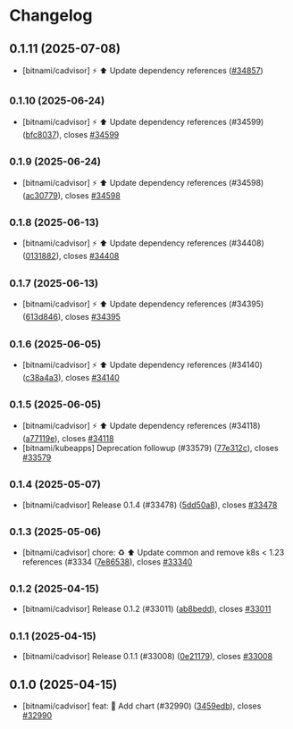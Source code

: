 # Changelog

## 0.1.11 (2025-07-08)

* [bitnami/cadvisor] :zap: :arrow_up: Update dependency references ([#34857](https://github.com/bitnami/charts/pull/34857))

## <small>0.1.10 (2025-06-24)</small>

* [bitnami/cadvisor] :zap: :arrow_up: Update dependency references (#34599) ([bfc8037](https://github.com/bitnami/charts/commit/bfc8037149c521d6b454848d592798994bc66d96)), closes [#34599](https://github.com/bitnami/charts/issues/34599)

## <small>0.1.9 (2025-06-24)</small>

* [bitnami/cadvisor] :zap: :arrow_up: Update dependency references (#34598) ([ac30779](https://github.com/bitnami/charts/commit/ac30779446f10e9f498b45ed240a9af448d7382e)), closes [#34598](https://github.com/bitnami/charts/issues/34598)

## <small>0.1.8 (2025-06-13)</small>

* [bitnami/cadvisor] :zap: :arrow_up: Update dependency references (#34408) ([0131882](https://github.com/bitnami/charts/commit/01318827f2cc07107abaea89731c0b9b6235ce6d)), closes [#34408](https://github.com/bitnami/charts/issues/34408)

## <small>0.1.7 (2025-06-13)</small>

* [bitnami/cadvisor] :zap: :arrow_up: Update dependency references (#34395) ([613d846](https://github.com/bitnami/charts/commit/613d846f1c85141ecee81146f00c9a05081cf1b4)), closes [#34395](https://github.com/bitnami/charts/issues/34395)

## <small>0.1.6 (2025-06-05)</small>

* [bitnami/cadvisor] :zap: :arrow_up: Update dependency references (#34140) ([c38a4a3](https://github.com/bitnami/charts/commit/c38a4a334ee19876cea7a7cba679c7b265127a9b)), closes [#34140](https://github.com/bitnami/charts/issues/34140)

## <small>0.1.5 (2025-06-05)</small>

* [bitnami/cadvisor] :zap: :arrow_up: Update dependency references (#34118) ([a77119e](https://github.com/bitnami/charts/commit/a77119e027f6bbe59e9e6e6f32741cd27cf710eb)), closes [#34118](https://github.com/bitnami/charts/issues/34118)
* [bitnami/kubeapps] Deprecation followup (#33579) ([77e312c](https://github.com/bitnami/charts/commit/77e312c1772d4d7c4dc5d3ac0e80f4e452e3a062)), closes [#33579](https://github.com/bitnami/charts/issues/33579)

## <small>0.1.4 (2025-05-07)</small>

* [bitnami/cadvisor] Release 0.1.4 (#33478) ([5dd50a8](https://github.com/bitnami/charts/commit/5dd50a823c9dc31b27a737bec97110564a1e416f)), closes [#33478](https://github.com/bitnami/charts/issues/33478)

## <small>0.1.3 (2025-05-06)</small>

* [bitnami/cadvisor] chore: :recycle: :arrow_up: Update common and remove k8s < 1.23 references (#3334 ([7e86538](https://github.com/bitnami/charts/commit/7e86538d4829c9ee05527aacb49963c61098f21e)), closes [#33340](https://github.com/bitnami/charts/issues/33340)

## <small>0.1.2 (2025-04-15)</small>

* [bitnami/cadvisor] Release 0.1.2 (#33011) ([ab8bedd](https://github.com/bitnami/charts/commit/ab8bedd06117288192f11747787f287afe212c76)), closes [#33011](https://github.com/bitnami/charts/issues/33011)

## <small>0.1.1 (2025-04-15)</small>

* [bitnami/cadvisor] Release 0.1.1 (#33008) ([0e21179](https://github.com/bitnami/charts/commit/0e2117917801f06fbdc5879d13ab0e5b65b201cf)), closes [#33008](https://github.com/bitnami/charts/issues/33008)

## 0.1.0 (2025-04-15)

* [bitnami/cadvisor] feat: :tada: Add chart (#32990) ([3459edb](https://github.com/bitnami/charts/commit/3459edbfaebbda34ccbaf51d67bca3fe2f77c147)), closes [#32990](https://github.com/bitnami/charts/issues/32990)
